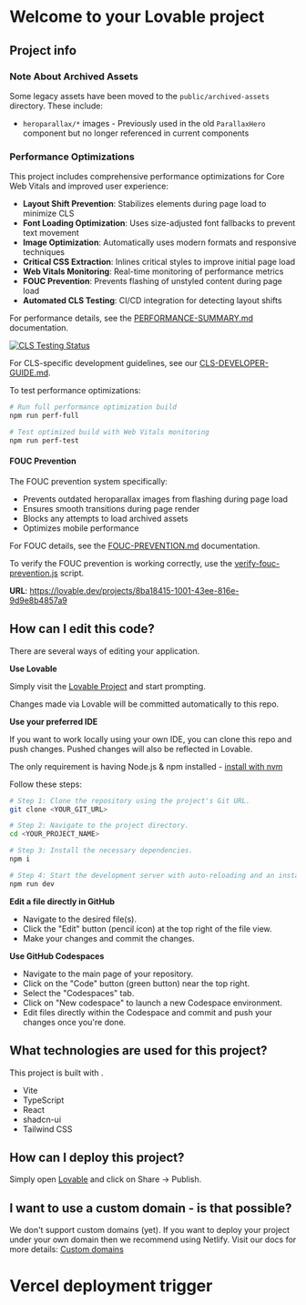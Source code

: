 # Welcome to your Lovable project

## Project info

### Note About Archived Assets
Some legacy assets have been moved to the `public/archived-assets` directory. These include:
- `heroparallax/*` images - Previously used in the old `ParallaxHero` component but no longer referenced in current components

### Performance Optimizations

This project includes comprehensive performance optimizations for Core Web Vitals and improved user experience:

- **Layout Shift Prevention**: Stabilizes elements during page load to minimize CLS
- **Font Loading Optimization**: Uses size-adjusted font fallbacks to prevent text movement
- **Image Optimization**: Automatically uses modern formats and responsive techniques
- **Critical CSS Extraction**: Inlines critical styles to improve initial page load
- **Web Vitals Monitoring**: Real-time monitoring of performance metrics
- **FOUC Prevention**: Prevents flashing of unstyled content during page load
- **Automated CLS Testing**: CI/CD integration for detecting layout shifts

For performance details, see the [PERFORMANCE-SUMMARY.md](./PERFORMANCE-SUMMARY.md) documentation.

[![CLS Testing Status](https://github.com/michaelisrael/zerovacancy/actions/workflows/cls-testing.yml/badge.svg)](https://github.com/michaelisrael/zerovacancy/actions/workflows/cls-testing.yml)

For CLS-specific development guidelines, see our [CLS-DEVELOPER-GUIDE.md](./CLS-DEVELOPER-GUIDE.md).

To test performance optimizations:
```bash
# Run full performance optimization build
npm run perf-full

# Test optimized build with Web Vitals monitoring
npm run perf-test
```

#### FOUC Prevention
The FOUC prevention system specifically:
- Prevents outdated heroparallax images from flashing during page load
- Ensures smooth transitions during page render
- Blocks any attempts to load archived assets
- Optimizes mobile performance

For FOUC details, see the [FOUC-PREVENTION.md](./FOUC-PREVENTION.md) documentation.

To verify the FOUC prevention is working correctly, use the [verify-fouc-prevention.js](./verify-fouc-prevention.js) script.

**URL**: https://lovable.dev/projects/8ba18415-1001-43ee-816e-9d9e8b4857a9

## How can I edit this code?

There are several ways of editing your application.

**Use Lovable**

Simply visit the [Lovable Project](https://lovable.dev/projects/8ba18415-1001-43ee-816e-9d9e8b4857a9) and start prompting.

Changes made via Lovable will be committed automatically to this repo.

**Use your preferred IDE**

If you want to work locally using your own IDE, you can clone this repo and push changes. Pushed changes will also be reflected in Lovable.

The only requirement is having Node.js & npm installed - [install with nvm](https://github.com/nvm-sh/nvm#installing-and-updating)

Follow these steps:

```sh
# Step 1: Clone the repository using the project's Git URL.
git clone <YOUR_GIT_URL>

# Step 2: Navigate to the project directory.
cd <YOUR_PROJECT_NAME>

# Step 3: Install the necessary dependencies.
npm i

# Step 4: Start the development server with auto-reloading and an instant preview.
npm run dev
```

**Edit a file directly in GitHub**

- Navigate to the desired file(s).
- Click the "Edit" button (pencil icon) at the top right of the file view.
- Make your changes and commit the changes.

**Use GitHub Codespaces**

- Navigate to the main page of your repository.
- Click on the "Code" button (green button) near the top right.
- Select the "Codespaces" tab.
- Click on "New codespace" to launch a new Codespace environment.
- Edit files directly within the Codespace and commit and push your changes once you're done.

## What technologies are used for this project?

This project is built with .

- Vite
- TypeScript
- React
- shadcn-ui
- Tailwind CSS

## How can I deploy this project?

Simply open [Lovable](https://lovable.dev/projects/8ba18415-1001-43ee-816e-9d9e8b4857a9) and click on Share -> Publish.

## I want to use a custom domain - is that possible?

We don't support custom domains (yet). If you want to deploy your project under your own domain then we recommend using Netlify. Visit our docs for more details: [Custom domains](https://docs.lovable.dev/tips-tricks/custom-domain/)
# Vercel deployment trigger
